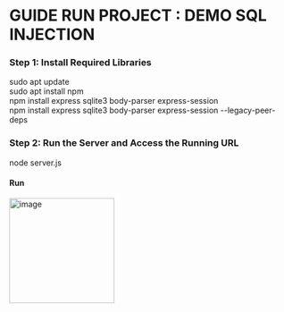 # GUIDE RUN PROJECT : DEMO SQL INJECTION

### Step 1: Install Required Libraries

sudo apt update<br/>
sudo apt install npm<br/>
npm install express sqlite3 body-parser express-session<br/>
npm install express sqlite3 body-parser express-session --legacy-peer-deps<br/>

### Step 2: Run the Server and Access the Running URL
node server.js


#### Run

<img width="188" alt="image" src="https://github.com/user-attachments/assets/79492161-1184-4487-b9ae-dabda06f9ea8" />
